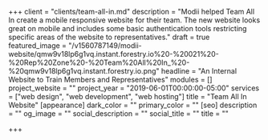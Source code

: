 +++
client = "clients/team-all-in.md"
description = "Modii helped Team All In create a mobile responsive website for their team. The new website looks great on mobile and includes some basic authentication tools restricting specific areas of the website to representatives."
draft = true
featured_image = "/v1560787149/modii-website/qmw9v18lp6g1vq.instant.forestry.io%20-%20021%20-%20Rep%20Zone%20-%20Team%20All%20In_%20-%20qmw9v18lp6g1vq.instant.forestry.io.png"
headline = "An Internal Website to Train Members and Representatives"
modules = []
project_website = ""
project_year = "2019-06-01T00:00:00-05:00"
services = ["web design", "web development", "web hosting"]
title = "Team All In Website"
[appearance]
dark_color = ""
primary_color = ""
[seo]
description = ""
og_image = ""
social_description = ""
social_title = ""
title = ""

+++
